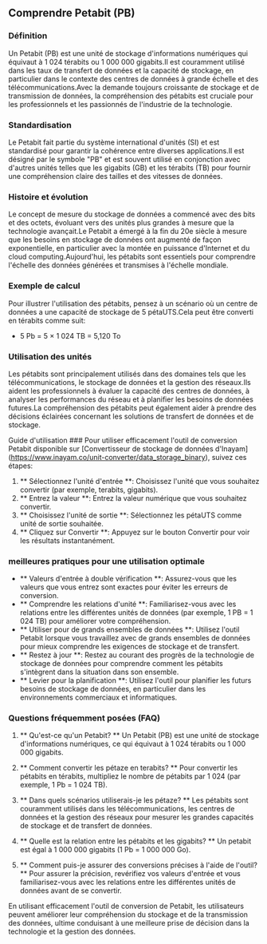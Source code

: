 ## Comprendre Petabit (PB)

### Définition
Un Petabit (PB) est une unité de stockage d'informations numériques qui équivaut à 1 024 térabits ou 1 000 000 gigabits.Il est couramment utilisé dans les taux de transfert de données et la capacité de stockage, en particulier dans le contexte des centres de données à grande échelle et des télécommunications.Avec la demande toujours croissante de stockage et de transmission de données, la compréhension des pétabits est cruciale pour les professionnels et les passionnés de l'industrie de la technologie.

### Standardisation
Le Petabit fait partie du système international d'unités (SI) et est standardisé pour garantir la cohérence entre diverses applications.Il est désigné par le symbole "PB" et est souvent utilisé en conjonction avec d'autres unités telles que les gigabits (GB) et les térabits (TB) pour fournir une compréhension claire des tailles et des vitesses de données.

### Histoire et évolution
Le concept de mesure du stockage de données a commencé avec des bits et des octets, évoluant vers des unités plus grandes à mesure que la technologie avançait.Le Petabit a émergé à la fin du 20e siècle à mesure que les besoins en stockage de données ont augmenté de façon exponentielle, en particulier avec la montée en puissance d'Internet et du cloud computing.Aujourd'hui, les pétabits sont essentiels pour comprendre l'échelle des données générées et transmises à l'échelle mondiale.

### Exemple de calcul
Pour illustrer l'utilisation des pétabits, pensez à un scénario où un centre de données a une capacité de stockage de 5 pétaUTS.Cela peut être converti en térabits comme suit:
- 5 Pb = 5 × 1 024 TB = 5,120 To

### Utilisation des unités
Les pétabits sont principalement utilisés dans des domaines tels que les télécommunications, le stockage de données et la gestion des réseaux.Ils aident les professionnels à évaluer la capacité des centres de données, à analyser les performances du réseau et à planifier les besoins de données futures.La compréhension des pétabits peut également aider à prendre des décisions éclairées concernant les solutions de transfert de données et de stockage.

Guide d'utilisation ###
Pour utiliser efficacement l'outil de conversion Petabit disponible sur [Convertisseur de stockage de données d'Inayam] (https://www.inayam.co/unit-converter/data_storage_binary), suivez ces étapes:
1. ** Sélectionnez l'unité d'entrée **: Choisissez l'unité que vous souhaitez convertir (par exemple, terabits, gigabits).
2. ** Entrez la valeur **: Entrez la valeur numérique que vous souhaitez convertir.
3. ** Choisissez l'unité de sortie **: Sélectionnez les pétaUTS comme unité de sortie souhaitée.
4. ** Cliquez sur Convertir **: Appuyez sur le bouton Convertir pour voir les résultats instantanément.

### meilleures pratiques pour une utilisation optimale
- ** Valeurs d'entrée à double vérification **: Assurez-vous que les valeurs que vous entrez sont exactes pour éviter les erreurs de conversion.
- ** Comprendre les relations d'unité **: Familiarisez-vous avec les relations entre les différentes unités de données (par exemple, 1 PB = 1 024 TB) pour améliorer votre compréhension.
- ** Utiliser pour de grands ensembles de données **: Utilisez l'outil Petabit lorsque vous travaillez avec de grands ensembles de données pour mieux comprendre les exigences de stockage et de transfert.
- ** Restez à jour **: Restez au courant des progrès de la technologie de stockage de données pour comprendre comment les pétabits s'intègrent dans la situation dans son ensemble.
- ** Levier pour la planification **: Utilisez l'outil pour planifier les futurs besoins de stockage de données, en particulier dans les environnements commerciaux et informatiques.

### Questions fréquemment posées (FAQ)

1. ** Qu'est-ce qu'un Petabit? **
Un Petabit (PB) est une unité de stockage d'informations numériques, ce qui équivaut à 1 024 térabits ou 1 000 000 gigabits.

2. ** Comment convertir les pétaze en terabits? **
Pour convertir les pétabits en térabits, multipliez le nombre de pétabits par 1 024 (par exemple, 1 Pb = 1 024 TB).

3. ** Dans quels scénarios utiliserais-je les pétaze? **
Les pétabits sont couramment utilisés dans les télécommunications, les centres de données et la gestion des réseaux pour mesurer les grandes capacités de stockage et de transfert de données.

4. ** Quelle est la relation entre les pétabits et les gigabits? **
Un petabit est égal à 1 000 000 gigabits (1 Pb = 1 000 000 Go).

5. ** Comment puis-je assurer des conversions précises à l'aide de l'outil? **
Pour assurer la précision, revérifiez vos valeurs d'entrée et vous familiarisez-vous avec les relations entre les différentes unités de données avant de se convertir.

En utilisant efficacement l'outil de conversion de Petabit, les utilisateurs peuvent améliorer leur compréhension du stockage et de la transmission des données, ultime conduisant à une meilleure prise de décision dans la technologie et la gestion des données.